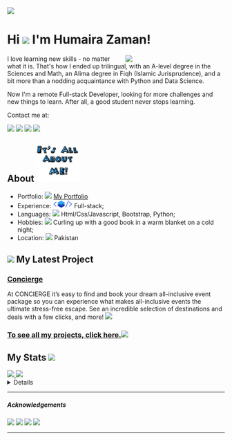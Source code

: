 <img src="https://github.com/qwibbler/qwibbler/blob/main/Humaira%20Zaman.png">

# Hi <img src="http://static.skaip.org/img/emoticons/180x180/f6fcff/hi.gif" width="30"> I'm Humaira Zaman!
<img align='right' src="https://foundr.com/wp-content/uploads/2018/01/order-fulfillment-ecommerce-foundr-blog.jpg" width="230">
I love learning new skills - no matter what it is. That's how I ended up trilingual, with an A-level degree in the Sciences and Math, an Alima degree in Fiqh (Islamic Jurisprudence), and a bit more than a nodding acquaintance with Python and Data Science. 

Now I'm a remote Full-stack Developer, looking for more challenges and new things to learn. After all, a good student never stops learning.

Contact me at:

[<img src="https://img.shields.io/badge/-hmemaz@gmail.com-EA4335?logo=Gmail&logoColor=white&style=plastic">](hmemaz@gmail.com)
[<img src="https://img.shields.io/badge/-Humaira%20Zaman-0A66C2?logo=LinkedIn&logoColor=white&style=plastic">](https://www.linkedin.com/in/humaira-zaman/)
[<img src="https://img.shields.io/badge/-%40hmemaz-1DA1F2?logo=twitter&logoColor=white&style=plastic">](https://twitter.com/hmemaz) 
[<img src="https://img.shields.io/badge/-Humaira%20Zaman-white?logo=AngelList&logoColor=black&style=plastic">](https://angel.co/u/humaira-zaman)

## About ![Me](./about-ME-small-slow.gif)

- Portfolio: <img src="http://sr.photos1.fotosearch.com/bthumb/CSP/CSP677/k21578258.jpg" width="20"> [My Portfolio](https://qwibbler.github.io/my-portfolio/)
- Experience: ![](./fullstack-small.png) Full-stack;
- Languages: <img src="https://thumbs.dreamstime.com/t/programming-languages-set-icons-vector-illustration-design-programming-languages-set-icons-110589824.jpg" width="20"> Html/Css/Javascript, Bootstrap, Python;
- Hobbies: <img src="https://www.bookwormlibrary.us/graphics/bworm1.gif" width="30"> Curling up with a good book in a warm blanket on a cold night;
- Location: <img src="https://powerobjects.com/wp-content/uploads/2016/08/PowerMap.png" width="20"> Pakistan

## <img src="http://sr.photos2.fotosearch.com/bthumb/CSP/CSP992/k14235676.jpg" width="70"> My Latest Project

### [Concierge](https://github.com/qwibbler/Concierge-Front-end)
At CONCIERGE it’s easy to find and book your dream all-inclusive event package so you can experience what makes all-inclusive events the ultimate stress-free escape. See an incredible selection of destinations and deals with a few clicks, and more!
[<img src="https://user-images.githubusercontent.com/88380694/186953444-f43a543b-bde6-4055-b680-c892f24a6e62.png" width="500">](https://qwibbler.github.io/todo-list/)

### [To see all my projects, click here.<img src="https://t3.ftcdn.net/jpg/00/36/59/32/160_F_36593253_QsYASC8u4ZpwhdCFqU1innOVZtktNaLd.jpg" width="40">](https://qwibbler.github.io/my-portfolio/)

## My Stats <img src="https://www.myzone.org/hs-fs/hubfs/Myzone_August2019/icons/nps-score.png" width="70">

<a href="https://github.com/qwibbler">
  <img height="180em" src="https://github-readme-stats.vercel.app/api?username=qwibbler&theme=buefy&show_icons=true" />
  <img height="180em" src="https://github-readme-stats.vercel.app/api/top-langs/?username=qwibbler&theme=buefy&layout=compact" />
</a>

<details>

[![GitHub Streak](https://github-readme-streak-stats.herokuapp.com?user=qwibbler&theme=midnight-purple&date_format=M%20j%5B%2C%20Y%5D&background=FFFFFF&fire=FF9041&stroke=E362D6&ring=A13AA3&dates=B545B2&sideNums=B545B2&currStreakNum=DD2BD4&currStreakLabel=DD2BD4)](https://git.io/streak-stats)

[![trophy](https://github-profile-trophy.vercel.app/?username=qwibbler&margin-w=15)](https://github.com/ryo-ma/github-profile-trophy)

[![Ashutosh's github activity graph](https://activity-graph.herokuapp.com/graph?username=qwibbler&bg_color=white)](https://github.com/ashutosh00710/github-readme-activity-graph)

![visitor badge](https://visitor-badge.glitch.me/badge?page_id=qwibbler.visitor-badge&left_color=purple&right_color=blue&left_text=Hello%20Visitors!)
</details>

---
##### Acknowledgements

[<img src="https://img.shields.io/badge/Stats-anuraghazra-blueviolet">](https://github.com/anuraghazra/github-readme-stats)
[<img src="https://img.shields.io/badge/Streak-denvercoder1-blue">](https://github.com/denvercoder1/github-readme-streak-stats)
[<img src="https://img.shields.io/badge/Trophies-ryo--ma-blueviolet">](https://github.com/ryo-ma/github-profile-trophy)
[<img src="https://img.shields.io/badge/Graph-Ashutosh00710-blue">](https://github.com/Ashutosh00710/github-readme-activity-graph)

---

<!--
**qwibbler/qwibbler** is a ✨ _special_ ✨ repository because its `README.md` (this file) appears on your GitHub profile.

Here are some ideas to get you started:

- 🔭 I’m currently working on ...
- 🌱 I’m currently learning ...
- 👯 I’m looking to collaborate on ...
- 🤔 I’m looking for help with ...
- 💬 Ask me about ...
- 📫 How to reach me: ...
- 😄 Pronouns: ...
- ⚡ Fun fact: ...
-->
